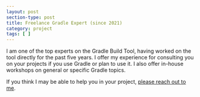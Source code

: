 ```yaml
---
layout: post
section-type: post
title: Freelance Gradle Expert (since 2021)
category: project
tags: [ ]
---
```


I am one of the top experts on the Gradle Build Tool, having worked on the tool directly for the past five years.
I offer my experience for consulting you on your projects if you use Gradle or plan to use it.
I also offer in-house workshops on general or specific Gradle topics. 

If you think I may be able to help you in your project,
<a href="mailto:jendrik.johannes@gmail.com">please reach out to me</a>.
